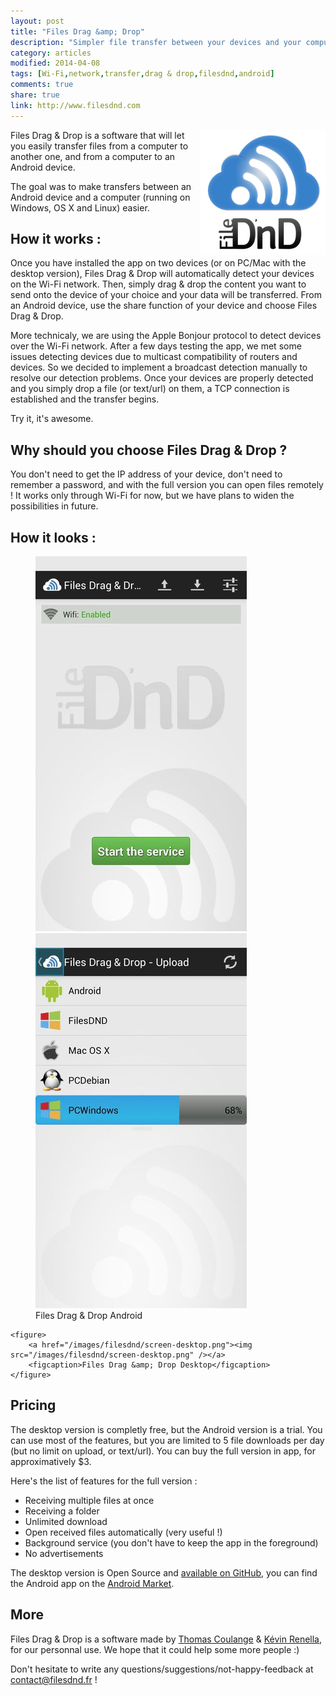 ```yaml
---
layout: post
title: "Files Drag &amp; Drop"
description: "Simpler file transfer between your devices and your computer"
category: articles
modified: 2014-04-08
tags: [Wi-Fi,network,transfer,drag & drop,filesdnd,android]
comments: true
share: true
link: http://www.filesdnd.com
---
```


<img style="float: right;" src="/images/filesdnd/logo-blue-filesdnd.png" />
Files Drag &amp; Drop is a software that will let you easily transfer files from a computer to another one, and from a computer to an Android device.

The goal was to make transfers between an Android device and a computer (running on Windows, OS X and Linux) easier. 

## How it works : 
Once you have installed the app on two devices (or on PC/Mac with the desktop version), Files Drag &amp; Drop will automatically detect your devices on the Wi-Fi network. Then, simply drag & drop the content you want to send onto the device of your choice and your data will be transferred.
From an Android device, use the share function of your device and choose Files Drag &amp; Drop.

More technicaly, we are using the Apple Bonjour protocol to detect devices over the Wi-Fi network. After a few days testing the app, we met some issues detecting devices due to multicast compatibility of routers and devices. So we decided to implement a broadcast detection manually to resolve our detection problems. Once your devices are properly detected and you simply drop a file (or text/url) on them, a TCP connection is established and the transfer begins.

Try it, it's awesome. 

## Why should you choose Files Drag &amp; Drop ?
You don't need to get the IP address of your device, don't need to remember a password, and with the full version you can open files remotely !
It works only through Wi-Fi for now, but we have plans to widen the possibilities in future.

## How it looks :

<div class="zoom-gallery">
    <figure class="half">
        <a href="/images/filesdnd/screen-android-home.jpg"><img src="/images/filesdnd/screen-android-home.jpg" /></a>
        <a href="/images/filesdnd/screen-android-send.jpg"><img src="/images/filesdnd/screen-android-send.jpg" /></a>
        <figcaption>Files Drag &amp; Drop Android</figcaption>
    </figure>

    <figure>
        <a href="/images/filesdnd/screen-desktop.png"><img src="/images/filesdnd/screen-desktop.png" /></a>
        <figcaption>Files Drag &amp; Drop Desktop</figcaption>
    </figure>
</div>

## Pricing
The desktop version is completly free, but the Android version is a trial. You can use most of the features, but you are limited to 5 file downloads per day (but no limit on upload, or text/url).
You can buy the full version in app, for approximatively $3.

Here's the list of features for the full version :

* Receiving multiple files at once
* Receiving a folder
* Unlimited download
* Open received files automatically (very useful !)
* Background service (you don't have to keep the app in the foreground) 
* No advertisements

The desktop version is Open Source and [available on GitHub](https://github.com/filesdnd), you can find the Android app on the [Android Market](https://play.google.com/store/apps/details?id=com.filesdnd).

## More
Files Drag &amp; Drop is a software made by [Thomas Coulange](https://github.com/NitroG42) & [Kévin Renella](https://github.com/Drusy), for our personnal use. We hope that it could help some more people :)

Don't hesitate to write any questions/suggestions/not-happy-feedback at contact@filesdnd.fr !